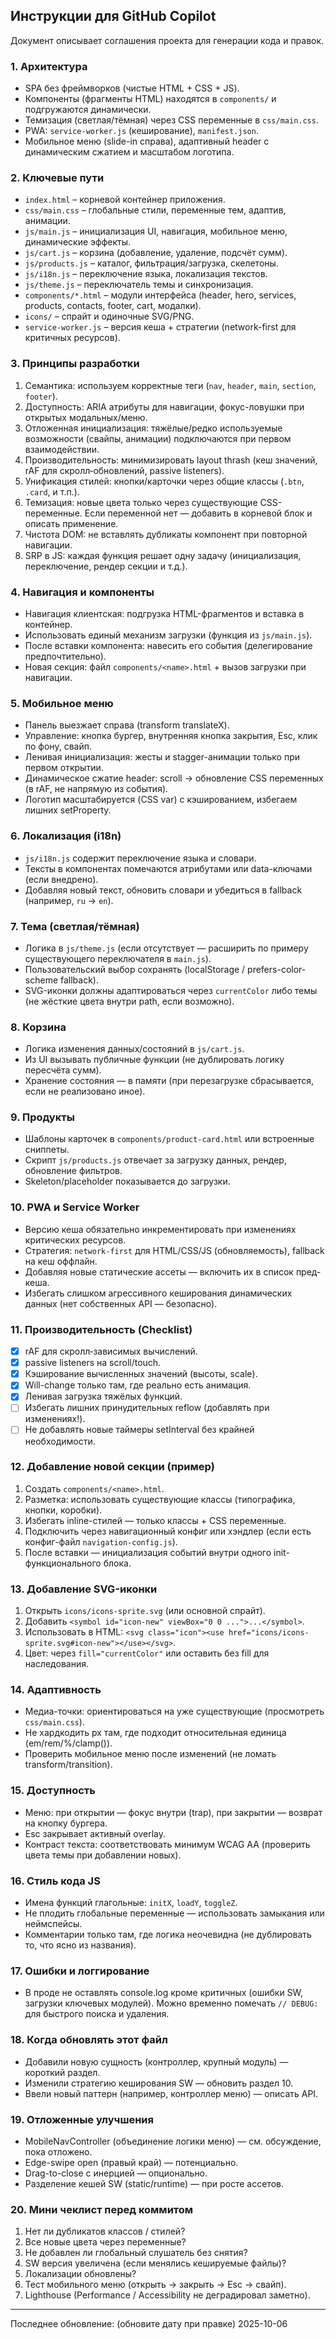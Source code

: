 ## Инструкции для GitHub Copilot

Документ описывает соглашения проекта для генерации кода и правок.

### 1. Архитектура
- SPA без фреймворков (чистые HTML + CSS + JS).
- Компоненты (фрагменты HTML) находятся в `components/` и подгружаются динамически.
- Темизация (светлая/тёмная) через CSS переменные в `css/main.css`.
- PWA: `service-worker.js` (кеширование), `manifest.json`.
- Мобильное меню (slide-in справа), адаптивный header с динамическим сжатием и масштабом логотипа.

### 2. Ключевые пути
- `index.html` – корневой контейнер приложения.
- `css/main.css` – глобальные стили, переменные тем, адаптив, анимации.
- `js/main.js` – инициализация UI, навигация, мобильное меню, динамические эффекты.
- `js/cart.js` – корзина (добавление, удаление, подсчёт сумм).
- `js/products.js` – каталог, фильтрация/загрузка, скелетоны.
- `js/i18n.js` – переключение языка, локализация текстов.
- `js/theme.js` – переключатель темы и синхронизация.
- `components/*.html` – модули интерфейса (header, hero, services, products, contacts, footer, cart, модалки).
- `icons/` – спрайт и одиночные SVG/PNG.
- `service-worker.js` – версия кеша + стратегии (network-first для критичных ресурсов).

### 3. Принципы разработки
1. Семантика: используем корректные теги (`nav`, `header`, `main`, `section`, `footer`).
2. Доступность: ARIA атрибуты для навигации, фокус-ловушки при открытых модальных/меню.
3. Отложенная инициализация: тяжёлые/редко используемые возможности (свайпы, анимации) подключаются при первом взаимодействии.
4. Производительность: минимизировать layout thrash (кеш значений, rAF для скролл‑обновлений, passive listeners).
5. Унификация стилей: кнопки/карточки через общие классы (`.btn`, `.card`, и т.п.).
6. Темизация: новые цвета только через существующие CSS-переменные. Если переменной нет — добавить в корневой блок и описать применение.
7. Чистота DOM: не вставлять дубликаты компонент при повторной навигации.
8. SRP в JS: каждая функция решает одну задачу (инициализация, переключение, рендер секции и т.д.).

### 4. Навигация и компоненты
- Навигация клиентская: подгрузка HTML-фрагментов и вставка в контейнер.
- Использовать единый механизм загрузки (функция из `js/main.js`).
- После вставки компонента: навесить его события (делегирование предпочтительно).
- Новая секция: файл `components/<name>.html` + вызов загрузки при навигации.

### 5. Мобильное меню
- Панель выезжает справа (transform translateX).
- Управление: кнопка бургер, внутренняя кнопка закрытия, Esc, клик по фону, свайп.
- Ленивая инициализация: жесты и stagger-анимации только при первом открытии.
- Динамическое сжатие header: scroll → обновление CSS переменных (в rAF, не напрямую из события).
- Логотип масштабируется (CSS var) с кэшированием, избегаем лишних setProperty.

### 6. Локализация (i18n)
- `js/i18n.js` содержит переключение языка и словари.
- Тексты в компонентах помечаются атрибутами или data-ключами (если внедрено).
- Добавляя новый текст, обновить словари и убедиться в fallback (например, `ru` → `en`).

### 7. Тема (светлая/тёмная)
- Логика в `js/theme.js` (если отсутствует — расширить по примеру существующего переключателя в `main.js`).
- Пользовательский выбор сохранять (localStorage / prefers-color-scheme fallback).
- SVG-иконки должны адаптироваться через `currentColor` либо темы (не жёсткие цвета внутри path, если возможно).

### 8. Корзина
- Логика изменения данных/состояний в `js/cart.js`.
- Из UI вызывать публичные функции (не дублировать логику пересчёта сумм).
- Хранение состояния — в памяти (при перезагрузке сбрасывается, если не реализовано иное).

### 9. Продукты
- Шаблоны карточек в `components/product-card.html` или встроенные сниппеты.
- Скрипт `js/products.js` отвечает за загрузку данных, рендер, обновление фильтров.
- Skeleton/placeholder показывается до загрузки.

### 10. PWA и Service Worker
- Версию кеша обязательно инкрементировать при изменениях критических ресурсов.
- Стратегия: `network-first` для HTML/CSS/JS (обновляемость), fallback на кеш оффлайн.
- Добавляя новые статические ассеты — включить их в список пред-кеша.
- Избегать слишком агрессивного кеширования динамических данных (нет собственных API — безопасно).

### 11. Производительность (Checklist)
- [x] rAF для скролл‑зависимых вычислений.
- [x] passive listeners на scroll/touch.
- [x] Кэширование вычисленных значений (высоты, scale).
- [x] Will-change только там, где реально есть анимация.
- [x] Ленивая загрузка тяжёлых функций.
- [ ] Избегать лишних принудительных reflow (добавлять при изменениях!).
- [ ] Не добавлять новые таймеры setInterval без крайней необходимости.

### 12. Добавление новой секции (пример)
1. Создать `components/<name>.html`.
2. Разметка: использовать существующие классы (типографика, кнопки, коробки).
3. Избегать inline-стилей — только классы + CSS переменные.
4. Подключить через навигационный конфиг или хэндлер (если есть конфиг-файл `navigation-config.js`).
5. После вставки — инициализация событий внутри одного init-функционального блока.

### 13. Добавление SVG-иконки
1. Открыть `icons/icons-sprite.svg` (или основной спрайт).
2. Добавить `<symbol id="icon-new" viewBox="0 0 ...">...</symbol>`.
3. Использовать в HTML: `<svg class="icon"><use href="icons/icons-sprite.svg#icon-new"></use></svg>`.
4. Цвет: через `fill="currentColor"` или оставить без fill для наследования.

### 14. Адаптивность
- Медиа-точки: ориентироваться на уже существующие (просмотреть `css/main.css`).
- Не хардкодить px там, где подходит относительная единица (em/rem/%/clamp()).
- Проверить мобильное меню после изменений (не ломать transform/transition).

### 15. Доступность
- Меню: при открытии — фокус внутри (trap), при закрытии — возврат на кнопку бургера.
- Esc закрывает активный overlay.
- Контраст текста: соответствовать минимум WCAG AA (проверить цвета темы при добавлении новых).

### 16. Стиль кода JS
- Имена функций глагольные: `initX`, `loadY`, `toggleZ`.
- Не плодить глобальные переменные — использовать замыкания или неймспейсы.
- Комментарии только там, где логика неочевидна (не дублировать то, что ясно из названия).

### 17. Ошибки и логгирование
- В проде не оставлять console.log кроме критичных (ошибки SW, загрузки ключевых модулей). Можно временно помечать `// DEBUG:` для быстрого поиска и удаления.

### 18. Когда обновлять этот файл
- Добавили новую сущность (контроллер, крупный модуль) — короткий раздел.
- Изменили стратегию кеширования SW — обновить раздел 10.
- Ввели новый паттерн (например, контроллер меню) — описать API.

### 19. Отложенные улучшения
- MobileNavController (объединение логики меню) — см. обсуждение, пока отложено.
- Edge-swipe open (правый край) — потенциально.
- Drag-to-close с инерцией — опционально.
- Разделение кешей SW (static/runtime) — при росте ассетов.

### 20. Мини чеклист перед коммитом
1. Нет ли дубликатов классов / стилей?  
2. Все новые цвета через переменные?  
3. Не добавлен ли глобальный слушатель без снятия?  
4. SW версия увеличена (если менялись кешируемые файлы)?  
5. Локализации обновлены?  
6. Тест мобильного меню (открыть → закрыть → Esc → свайп).  
7. Lighthouse (Performance / Accessibility не деградировал заметно).  

---
Последнее обновление: (обновите дату при правке) 2025-10-06
